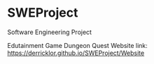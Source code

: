 # SWEProject
Software Engineering Project

Edutainment Game
Dungeon Quest
Website link: https://derricklor.github.io/SWEProject/Website
